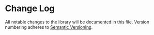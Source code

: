 # Change Log

All notable changes to the library will be documented in this file.
Version numbering adheres to [Semantic Versioning](http://semver.org/).
